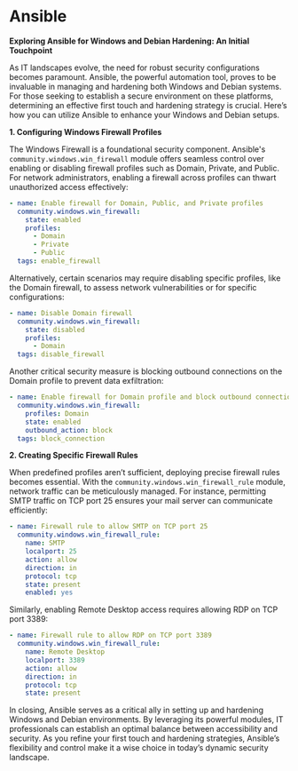 # Ansible

**Exploring Ansible for Windows and Debian Hardening: An Initial Touchpoint**

As IT landscapes evolve, the need for robust security configurations becomes paramount. Ansible, the powerful automation tool, proves to be invaluable in managing and hardening both Windows and Debian systems. For those seeking to establish a secure environment on these platforms, determining an effective first touch and hardening strategy is crucial. Here’s how you can utilize Ansible to enhance your Windows and Debian setups.

**1. Configuring Windows Firewall Profiles**

The Windows Firewall is a foundational security component. Ansible's `community.windows.win_firewall` module offers seamless control over enabling or disabling firewall profiles such as Domain, Private, and Public. For network administrators, enabling a firewall across profiles can thwart unauthorized access effectively:

```yaml
- name: Enable firewall for Domain, Public, and Private profiles
  community.windows.win_firewall:
    state: enabled
    profiles:
      - Domain
      - Private
      - Public
  tags: enable_firewall
```

Alternatively, certain scenarios may require disabling specific profiles, like the Domain firewall, to assess network vulnerabilities or for specific configurations:

```yaml
- name: Disable Domain firewall
  community.windows.win_firewall:
    state: disabled
    profiles:
      - Domain
  tags: disable_firewall
```

Another critical security measure is blocking outbound connections on the Domain profile to prevent data exfiltration:

```yaml
- name: Enable firewall for Domain profile and block outbound connections
  community.windows.win_firewall:
    profiles: Domain
    state: enabled
    outbound_action: block
  tags: block_connection
```

**2. Creating Specific Firewall Rules**

When predefined profiles aren’t sufficient, deploying precise firewall rules becomes essential. With the `community.windows.win_firewall_rule` module, network traffic can be meticulously managed. For instance, permitting SMTP traffic on TCP port 25 ensures your mail server can communicate efficiently:

```yaml
- name: Firewall rule to allow SMTP on TCP port 25
  community.windows.win_firewall_rule:
    name: SMTP
    localport: 25
    action: allow
    direction: in
    protocol: tcp
    state: present
    enabled: yes
```

Similarly, enabling Remote Desktop access requires allowing RDP on TCP port 3389:

```yaml
- name: Firewall rule to allow RDP on TCP port 3389
  community.windows.win_firewall_rule:
    name: Remote Desktop
    localport: 3389
    action: allow
    direction: in
    protocol: tcp
    state: present
```

In closing, Ansible serves as a critical ally in setting up and hardening Windows and Debian environments. By leveraging its powerful modules, IT professionals can establish an optimal balance between accessibility and security. As you refine your first touch and hardening strategies, Ansible’s flexibility and control make it a wise choice in today’s dynamic security landscape.

